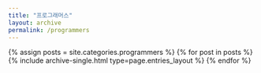 ```yaml
---
title: "프로그래머스"
layout: archive
permalink: /programmers
---
```


{% assign posts = site.categories.programmers %}
{% for post in posts %} {% include archive-single.html type=page.entries_layout %} {% endfor %}
